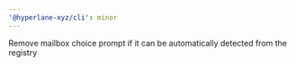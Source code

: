 ```yaml
---
'@hyperlane-xyz/cli': minor
---
```


Remove mailbox choice prompt if it can be automatically detected from the registry
